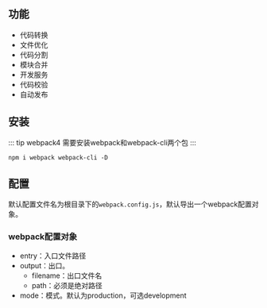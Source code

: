 ## 功能
- 代码转换
- 文件优化
- 代码分割
- 模块合并
- 开发服务
- 代码校验
- 自动发布

## 安装
::: tip
webpack4 需要安装webpack和webpack-cli两个包
:::
```shell
npm i webpack webpack-cli -D
```
## 配置
默认配置文件名为根目录下的<code>webpack.config.js</code>，默认导出一个webpack配置对象。
### webpack配置对象 
- entry：入口文件路径 
- output：出口。
  - filename：出口文件名 
  - path：必须是绝对路径 
- mode：模式。默认为production，可选development